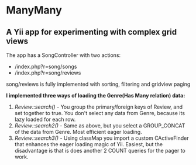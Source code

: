 ManyMany
====

A Yii app for experimenting with complex grid views
----

The app has a SongController with two actions:

* /index.php?r=song/songs
* /index.php?r=song/reviews

song/reviews is fully implemented with sorting, filtering and gridview paging

**I implemented three ways of loading the Genre(Has Many relation) data:**

1. *Review::search()* - You group the primary/foreign keys of Review, and set together to true. You don't select any data from Genre, because its lazy loaded for each row.
2. *Review::search2()* - Same as above, but you select a GROUP_CONCAT of the data from Genre. Most efficient eager loading.
3. *Review::search3()* - Using classMap you import a custom CActiveFinder that enhances the eager loading magic of Yii. Easiest, but the disadvantage is that is does another 2 COUNT queries for the pager to work.
